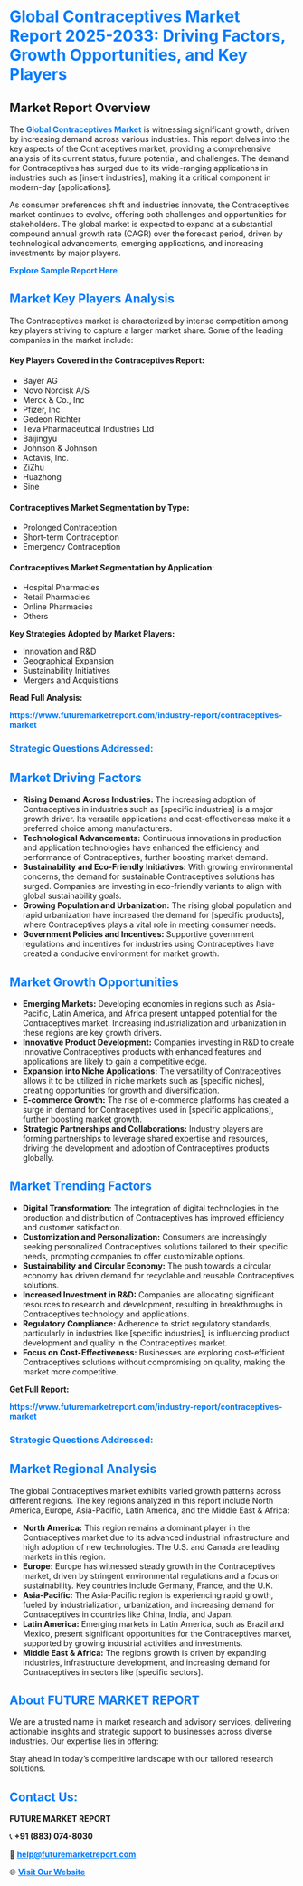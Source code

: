 <h1 style="color: #007BFF;">Global Contraceptives Market Report 2025-2033: Driving Factors, Growth Opportunities, and Key Players</h1>

<section id="overview">
<h2>Market Report Overview</h2>
<p>The <a href="https://www.futuremarketreport.com/industry-report/contraceptives-market" style="color: #007BFF; text-decoration: none;"><strong>Global Contraceptives Market</strong></a> is witnessing significant growth, driven by increasing demand across various industries. This report delves into the key aspects of the Contraceptives market, providing a comprehensive analysis of its current status, future potential, and challenges. The demand for Contraceptives has surged due to its wide-ranging applications in industries such as [insert industries], making it a critical component in modern-day [applications].</p>
<p>As consumer preferences shift and industries innovate, the Contraceptives market continues to evolve, offering both challenges and opportunities for stakeholders. The global market is expected to expand at a substantial compound annual growth rate (CAGR) over the forecast period, driven by technological advancements, emerging applications, and increasing investments by major players.</p>
</section>

<section id="overview">
<p><a href="https://www.futuremarketreport.com/request-sample/reportId=80233" style="color: #007BFF; text-decoration: none;"><strong>Explore Sample Report Here</strong></a></p>
</section>

<section id="key-players">
<h2 style="color: #007BFF;">Market Key Players Analysis</h2>
<p>The Contraceptives market is characterized by intense competition among key players striving to capture a larger market share. Some of the leading companies in the market include:</p>
<h4>Key Players Covered in the Contraceptives Report:</h4>
<ul><li>Bayer AG</li><li>Novo Nordisk A/S</li><li>Merck &amp; Co., Inc</li><li>Pfizer, Inc</li><li>Gedeon Richter</li><li>Teva Pharmaceutical Industries Ltd</li><li>Baijingyu</li><li>Johnson &amp; Johnson</li><li>Actavis, Inc.</li><li>ZiZhu</li><li>Huazhong</li><li>Sine</li></ul>
<h4>Contraceptives Market Segmentation by Type:</h4>
<ul><li>Prolonged Contraception</li><li>Short-term Contraception</li><li>Emergency Contraception</li></ul>

<h4>Contraceptives Market Segmentation by Application:</h4>
<ul><li>Hospital Pharmacies</li><li>Retail Pharmacies</li><li>Online Pharmacies</li><li>Others</li></ul>
<p><strong>Key Strategies Adopted by Market Players:</strong></p>
<ul>
<li>Innovation and R&D</li>
<li>Geographical Expansion</li>
<li>Sustainability Initiatives</li>
<li>Mergers and Acquisitions</li>
</ul>
</section>

<section>
<p><strong>Read Full Analysis: </strong></p><a href="https://www.futuremarketreport.com/industry-report/contraceptives-market" style="color: #007BFF; text-decoration: none;"><strong>https://www.futuremarketreport.com/industry-report/contraceptives-market</strong></a>
<h3 style="color: #007BFF;">Strategic Questions Addressed:</h3>
</section>

<section id="driving-factors">
<h2 style="color: #007BFF;">Market Driving Factors</h2>
<ul>
<li><strong>Rising Demand Across Industries:</strong> The increasing adoption of Contraceptives in industries such as [specific industries] is a major growth driver. Its versatile applications and cost-effectiveness make it a preferred choice among manufacturers.</li>
<li><strong>Technological Advancements:</strong> Continuous innovations in production and application technologies have enhanced the efficiency and performance of Contraceptives, further boosting market demand.</li>
<li><strong>Sustainability and Eco-Friendly Initiatives:</strong> With growing environmental concerns, the demand for sustainable Contraceptives solutions has surged. Companies are investing in eco-friendly variants to align with global sustainability goals.</li>
<li><strong>Growing Population and Urbanization:</strong> The rising global population and rapid urbanization have increased the demand for [specific products], where Contraceptives plays a vital role in meeting consumer needs.</li>
<li><strong>Government Policies and Incentives:</strong> Supportive government regulations and incentives for industries using Contraceptives have created a conducive environment for market growth.</li>
</ul>
</section>

<section id="growth-opportunities">
<h2 style="color: #007BFF;">Market Growth Opportunities</h2>
<ul>
<li><strong>Emerging Markets:</strong> Developing economies in regions such as Asia-Pacific, Latin America, and Africa present untapped potential for the Contraceptives market. Increasing industrialization and urbanization in these regions are key growth drivers.</li>
<li><strong>Innovative Product Development:</strong> Companies investing in R&D to create innovative Contraceptives products with enhanced features and applications are likely to gain a competitive edge.</li>
<li><strong>Expansion into Niche Applications:</strong> The versatility of Contraceptives allows it to be utilized in niche markets such as [specific niches], creating opportunities for growth and diversification.</li>
<li><strong>E-commerce Growth:</strong> The rise of e-commerce platforms has created a surge in demand for Contraceptives used in [specific applications], further boosting market growth.</li>
<li><strong>Strategic Partnerships and Collaborations:</strong> Industry players are forming partnerships to leverage shared expertise and resources, driving the development and adoption of Contraceptives products globally.</li>
</ul>
</section>

<section id="trending-factors">
<h2 style="color: #007BFF;">Market Trending Factors</h2>
<ul>
<li><strong>Digital Transformation:</strong> The integration of digital technologies in the production and distribution of Contraceptives has improved efficiency and customer satisfaction.</li>
<li><strong>Customization and Personalization:</strong> Consumers are increasingly seeking personalized Contraceptives solutions tailored to their specific needs, prompting companies to offer customizable options.</li>
<li><strong>Sustainability and Circular Economy:</strong> The push towards a circular economy has driven demand for recyclable and reusable Contraceptives solutions.</li>
<li><strong>Increased Investment in R&D:</strong> Companies are allocating significant resources to research and development, resulting in breakthroughs in Contraceptives technology and applications.</li>
<li><strong>Regulatory Compliance:</strong> Adherence to strict regulatory standards, particularly in industries like [specific industries], is influencing product development and quality in the Contraceptives market.</li>
<li><strong>Focus on Cost-Effectiveness:</strong> Businesses are exploring cost-efficient Contraceptives solutions without compromising on quality, making the market more competitive.</li>
</ul>
</section>

<section>
<p><strong>Get Full Report: </strong></p><a href="https://www.futuremarketreport.com/industry-report/contraceptives-market" style="color: #007BFF; text-decoration: none;"><strong>https://www.futuremarketreport.com/industry-report/contraceptives-market</strong></a>
<h3 style="color: #007BFF;">Strategic Questions Addressed:</h3>
</section>


<section id="regional-analysis">
<h2 style="color: #007BFF;">Market Regional Analysis</h2>
<p>The global Contraceptives market exhibits varied growth patterns across different regions. The key regions analyzed in this report include North America, Europe, Asia-Pacific, Latin America, and the Middle East & Africa:</p>
<ul>
<li><strong>North America:</strong> This region remains a dominant player in the Contraceptives market due to its advanced industrial infrastructure and high adoption of new technologies. The U.S. and Canada are leading markets in this region.</li>
<li><strong>Europe:</strong> Europe has witnessed steady growth in the Contraceptives market, driven by stringent environmental regulations and a focus on sustainability. Key countries include Germany, France, and the U.K.</li>
<li><strong>Asia-Pacific:</strong> The Asia-Pacific region is experiencing rapid growth, fueled by industrialization, urbanization, and increasing demand for Contraceptives in countries like China, India, and Japan.</li>
<li><strong>Latin America:</strong> Emerging markets in Latin America, such as Brazil and Mexico, present significant opportunities for the Contraceptives market, supported by growing industrial activities and investments.</li>
<li><strong>Middle East & Africa:</strong> The region’s growth is driven by expanding industries, infrastructure development, and increasing demand for Contraceptives in sectors like [specific sectors].</li>
</ul>
</section>

<footer>
<h2 style="color: #007BFF;">About FUTURE MARKET REPORT</h2>
<p>We are a trusted name in market research and advisory services, delivering actionable insights and strategic support to businesses across diverse industries. Our expertise lies in offering:</p>

<p>Stay ahead in today’s competitive landscape with our tailored research solutions.</p>

<h2 style="color: #007BFF;">Contact Us:</h2>
<p><strong>FUTURE MARKET REPORT</strong></p>
<p>📞 <strong>+91 (883) 074-8030</strong></p>
<p>📧 <strong><a href="mailto:help@futuremarketreport.com" style="color: #007BFF;">help@futuremarketreport.com</a></strong></p>
<p>🌐 <strong><a href="https://www.futuremarketreport.com/" style="color: #007BFF;">Visit Our Website</a></strong></p>
</footer>